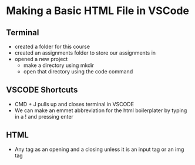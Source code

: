 # Making a Basic HTML File in VSCode

## Terminal

- created a folder for this course
- created an assignments folder to store our assignments in
- opened a new project
    - make a directory using mkdir
    - open that directory using the code command

## VSCODE Shortcuts

- CMD + J pulls up and closes terminal in VSCODE
- We can make an emmet abbreviation for the html boilerplater by typing in a ! and pressing enter
  
## HTML

- Any tag as an opening <tagname> and a closing </tagname> unless it is an input tag or an img tag
